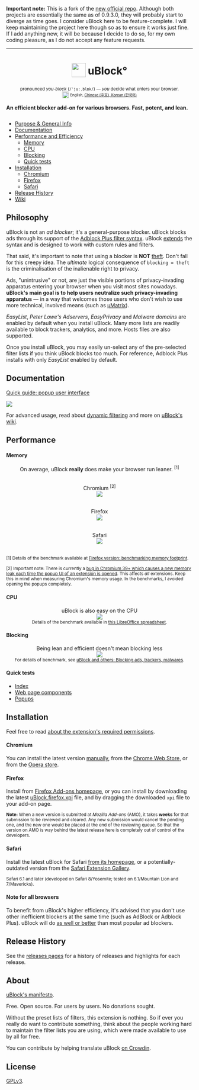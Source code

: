 **Important note:** This is a fork of the [new official repo](https://github.com/chrisaljoudi/uBlock). Although both projects are essentially the same as of 0.9.3.0, they will probably start to diverge as time goes. I consider uBlock here to be feature-complete. I will keep maintaining the project here though so as to ensure it works just fine. If I add anything new, it will be because I decide to do so, for my own coding pleasure, as I do not accept any feature requests.

*** 

<h1 align="center">
<sub>
<img  src="https://raw.githubusercontent.com/gorhill/uBlock/master/doc/img/icon38@2x.png"
      height="38"
      width="38">
</sub>
uBlock°
</h1>
<p align="center">
<sup> <!-- Pronounciation -->
      pronounced <i>you-block</i> (<code>/ˈjuːˌblɒk/</code>) — <i>you</i> decide what enters your browser.
</sup>
<br>
<sup> <!-- Languages -->
      <img src="https://raw.githubusercontent.com/gorhill/uBlock/master/doc/img/languageicon-36.png" width="18" height="18">
      <sup>
            English,          <a href="https://github.com/fang5566/uBlock/blob/master/README.md#-µblock">
            Chinese (中文),   </a><a href="https://github.com/delightbot/uBlock/blob/master/README.md#ublock">
            Korean (한국어)   </a>
      </sup>
</sup>
</p>


**An efficient blocker add-on for various browsers. Fast, potent, and lean.**&nbsp;&nbsp;[<img src="https://travis-ci.org/gorhill/uBlock.svg?branch=master" height="12">](https://travis-ci.org/gorhill/uBlock)

* [Purpose & General Info](#philosophy)
* [Documentation](#documentation)
* [Performance and Efficiency](#performance)
  * [Memory](#memory)
  * [CPU](#cpu)
  * [Blocking](#blocking)
  * [Quick tests](#quick-tests)
* [Installation](#installation)
  * [Chromium](#chromium)
  * [Firefox](#firefox)
  * [Safari](#safari)
* [Release History](#release-history)
* [Wiki](https://github.com/gorhill/uBlock/wiki)

## Philosophy

uBlock is not an *ad blocker*; it's a general-purpose blocker. uBlock blocks ads through its support of the [Adblock Plus filter syntax](https://adblockplus.org/en/filters). uBlock [extends](https://github.com/gorhill/uBlock/wiki/Filter-syntax-extensions) the syntax and is designed to work with custom rules and filters.

That said, it's important to note that using a blocker is **NOT** [theft](https://twitter.com/LeaVerou/status/518154828166725632). Don't fall for this creepy idea. The _ultimate_ logical consequence of `blocking = theft` is the criminalisation of the inalienable right to privacy.

Ads, "unintrusive" or not, are just the visible portions of privacy-invading apparatus entering your browser when you visit most sites nowadays. **uBlock's main goal is to help users neutralize such privacy-invading apparatus** — in a way that welcomes those users who don't wish to use more technical, involved means (such as [µMatrix](https://github.com/gorhill/uMatrix)).

_EasyList_, _Peter Lowe's Adservers_, _EasyPrivacy_ and _Malware domains_ are enabled by default when you install uBlock. Many more lists are readily available to block trackers, analytics, and more. Hosts files are also supported.

Once you install uBlock, you may easily un-select any of the pre-selected filter lists if you think uBlock blocks too much. For reference, Adblock Plus installs with only _EasyList_ enabled by default.

## Documentation

[Quick guide: popup user interface](https://github.com/gorhill/uBlock/wiki/Quick-guide:-popup-user-interface)

<a href="https://github.com/gorhill/uBlock/wiki/Quick-guide:-popup-user-interface"><img src="https://raw.githubusercontent.com/gorhill/uBlock/master/doc/img/popup-1.png" /></a>

For advanced usage, read about [dynamic filtering](https://github.com/gorhill/uBlock/wiki/Dynamic-filtering:-quick-guide) and more on [uBlock's wiki](https://github.com/gorhill/uBlock/wiki).

## Performance

#### Memory

<div align="center">
On average, uBlock <b>really</b> does make your browser run leaner. <sup>[1]</sup><br><br>

Chromium <sup>[2]</sup><br>
<img src="https://raw.githubusercontent.com/gorhill/uBlock/master/doc/benchmarks/mem-usage-overall-chart-20141224.png" /><br><br>

Firefox<br>
<img src="https://raw.githubusercontent.com/gorhill/uBlock/master/doc/benchmarks/mem-usage-overall-chart-20150205.png" /><br><br>

Safari<br>
<img src="https://raw.githubusercontent.com/gorhill/uBlock/master/doc/benchmarks/mem-usage-overall-chart-safari-20150205.png" /><br><br>

</div>

<sup>[1] Details of the benchmark available at <a href="https://github.com/gorhill/uBlock/wiki/Firefox-version:-benchmarking-memory-footprint">Firefox version: benchmarking memory footprint</a>.</sup><br>

<sup>[2] Important note: There is currently a [bug in Chromium 39+ which causes a new memory leak each time the popup UI of an extension is opened](https://code.google.com/p/chromium/issues/detail?id=441500). This affects <i>all</i> extensions. Keep this in mind when measuring Chromium's memory usage. In the benchmarks, I avoided opening the popups completely.</sup><br>

#### CPU

<p align="center">
uBlock is also easy on the CPU<br>
<img src="https://raw.githubusercontent.com/gorhill/uBlock/master/doc/benchmarks/cpu-usage-overall-chart-20141226.png" /><br>
<sup>Details of the benchmark available in <a href="https://github.com/gorhill/uBlock/blob/master/doc/benchmarks/cpu-usage-overall-20141226.ods">this LibreOffice spreadsheet</a>.</sup>
</p>

#### Blocking

<p align="center">
Being lean and efficient doesn't mean blocking less<br>
<img src="https://raw.githubusercontent.com/gorhill/uBlock/master/doc/benchmarks/privex-201502-16.png" /><br>
<sup>For details of benchmark, see 
<a href="https://github.com/gorhill/uBlock/wiki/uBlock-and-others%3A-Blocking-ads%2C-trackers%2C-malwares">uBlock and others: Blocking ads, trackers, malwares</a>.
</p>

#### Quick tests

- [Index](http://raymondhill.net/ublock/tests.html)
- [Web page components](http://raymondhill.net/ublock/tiles1.html)
- [Popups](http://raymondhill.net/ublock/popup.html)

## Installation

Feel free to read [about the extension's required permissions](https://github.com/gorhill/uBlock/wiki/About-the-required-permissions).

#### Chromium

You can install the latest version [manually](https://github.com/gorhill/uBlock/tree/master/dist#install), from the [Chrome Web Store](https://chrome.google.com/webstore/detail/cjpalhdlnbpafiamejdnhcphjbkeiagm), or from the [Opera store](https://addons.opera.com/en-gb/extensions/details/ublock/).

#### Firefox

Install from [Firefox Add-ons homepage](https://addons.mozilla.org/en-US/firefox/addon/ublock/), or you can install by downloading the latest [uBlock.firefox.xpi](https://github.com/gorhill/uBlock/releases) file, and by dragging the downloaded `xpi` file to your add-on page.

<sup>**Note:** When a new version is submitted at _Mozilla Add-ons_ (AMO), it takes **weeks** for that submission to be reviewed and cleared. Any new submission would cancel the pending one, and the new one would be placed at the end of the reviewing queue. So that the version on AMO is way behind the latest release here is completely out of control of the developers.</sup>

#### Safari

Install the latest uBlock for Safari [from its homepage](https://chrismatic.io/ublock/), or a potentially-outdated version from the [Safari Extension Gallery](https://extensions.apple.com/details/?id=net.gorhill.uBlock-96G4BAKDQ9).

<sup>Safari 6.1 and later (developed on Safari 8/Yosemite; tested on 6.1/Mountain Lion and 7/Mavericks).</sup>

#### Note for all browsers

To benefit from uBlock's higher efficiency, it's advised that you don't use other inefficient blockers at the same time (such as AdBlock or Adblock Plus). uBlock will do [as well or better](#blocking) than most popular ad blockers.

## Release History

See the [releases pages](https://github.com/gorhill/uBlock/releases) for a history of releases and highlights for each release.

## About

[uBlock's manifesto](MANIFESTO.md).

Free. Open source. For users by users. No donations sought.

Without the preset lists of filters, this extension is nothing. So if ever you
really do want to contribute something, think about the people working hard
to maintain the filter lists you are using, which were made available to use by
all for free.

You can contribute by helping translate uBlock [on Crowdin](https://crowdin.net/project/ublock).

## License

[GPLv3](https://github.com/gorhill/uBlock/blob/master/LICENSE.txt).
